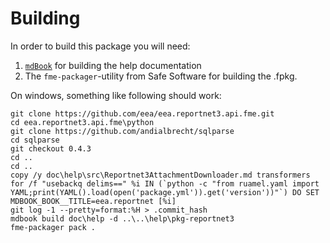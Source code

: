 # Building
In order to build this package you will need:

1. [`mdBook`](https://rust-lang.github.io/mdBook/) for building the help documentation
1. The `fme-packager`-utility from Safe Software for building the .fpkg.

On windows, something like following should work:

```
git clone https://github.com/eea/eea.reportnet3.api.fme.git
cd eea.reportnet3.api.fme\python
git clone https://github.com/andialbrecht/sqlparse
cd sqlparse
git checkout 0.4.3
cd ..
cd ..
copy /y doc\help\src\Reportnet3AttachmentDownloader.md transformers
for /f "usebackq delims==" %i IN (`python -c "from ruamel.yaml import YAML;print(YAML().load(open('package.yml')).get('version'))"`) DO SET MDBOOK_BOOK__TITLE=eea.reportnet [%i]
git log -1 --pretty=format:%H > .commit_hash
mdbook build doc\help -d ..\..\help\pkg-reportnet3
fme-packager pack . 
```


